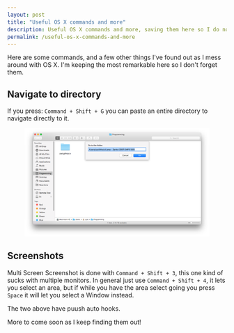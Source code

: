 ```yaml
---
layout: post
title: "Useful OS X commands and more"
description: Useful OS X commands and more, saving them here so I do not forget them.
permalink: /useful-os-x-commands-and-more
---
```


Here are some commands, and a few other things I've found out as I mess around with OS X. I'm keeping the most remarkable here so I don't forget them.

## Navigate to directory

If you press: `Command + Shift + G` you can paste an entire directory to navigate directly to it.

<figure>
    <a href="/assets/images/posts/2016-02-16-useful-os-x-commands-and-more/ss1.png" target="_blank">
        <img src="/assets/images/posts/2016-02-16-useful-os-x-commands-and-more/ss1.png" alt="The criminal image in question"></img>
    </a>
</figure>

## Screenshots

Multi Screen Screenshot is done with `Command + Shift + 3`, this one kind of sucks with multiple monitors. In general just use `Command + Shift + 4`, it lets you select an area, but if while you have the area select going you press `Space` it will let you select a Window instead. 

The two above have puush auto hooks.

More to come soon as I keep finding them out!
